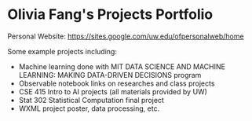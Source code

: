 # Olivia Fang's Projects Portfolio
Personal Website: https://sites.google.com/uw.edu/ofpersonalweb/home

Some example projects including:
- Machine learning done with MIT DATA SCIENCE AND MACHINE LEARNING: MAKING DATA-DRIVEN DECISIONS program
- Observable notebook links on researches and class projects
- CSE 415 Intro to AI projects (all materials provided by UW)
- Stat 302 Statistical Computation final project
- WXML project poster, data processing, etc.
